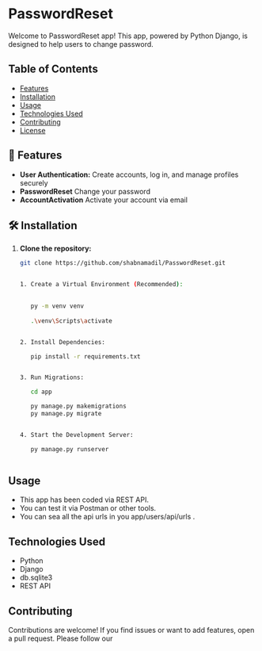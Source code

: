 # PasswordReset

Welcome to PasswordReset app! This app, powered by Python Django, is designed to help users to change password.


## Table of Contents

- [Features](#features)
- [Installation](#installation)
- [Usage](#usage)
- [Technologies Used](#technologies-used)
- [Contributing](#contributing)
- [License](#license)


## 🚀 Features

- **User Authentication:** Create accounts, log in, and manage profiles securely
- **PasswordReset** Change your password
- **AccountActivation** Activate your account via email


## 🛠️ Installation

1. **Clone the repository:**

   ```bash
   git clone https://github.com/shabnamadil/PasswordReset.git

   
   1. Create a Virtual Environment (Recommended):

      
      py -m venv venv
      
      .\venv\Scripts\activate


   2. Install Dependencies:

      pip install -r requirements.txt


   3. Run Migrations:   

      cd app

      py manage.py makemigrations 
      py manage.py migrate


   4. Start the Development Server:
   
      py manage.py runserver



## Usage

- This app has been coded via REST API.
- You can test it via Postman or other tools.
- You can sea all the api urls in you app/users/api/urls .


## Technologies Used

- Python
- Django
- db.sqlite3
- REST API

## Contributing

Contributions are welcome! If you find issues or want to add features, open a pull request. Please follow our 